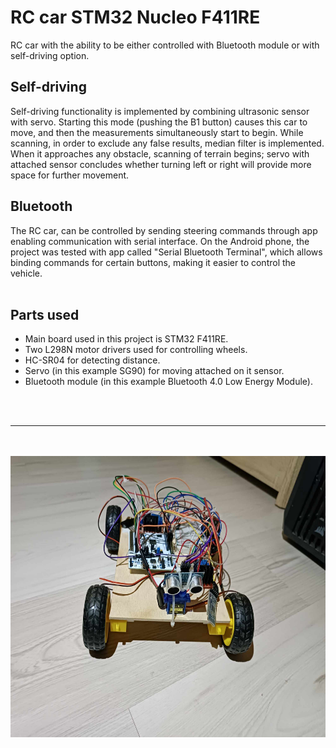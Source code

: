 <h1>RC car STM32 Nucleo F411RE</h1>
RC car with the ability to be either controlled with Bluetooth module or with self-driving option.

<h2>Self-driving</h2>
Self-driving functionality is implemented by combining ultrasonic sensor with servo. Starting this mode (pushing the B1 button) causes this car to move, and then the measurements simultaneously  start to begin.
While scanning, in order to exclude any false results, median filter is implemented. When it approaches any obstacle, scanning of terrain begins; servo with attached sensor concludes whether turning left or right will provide more space for further movement.
<h2>Bluetooth</h2>
The RC car, can be controlled by sending steering commands through app enabling communication with serial interface. On the Android phone, the project was tested with app called "Serial Bluetooth Terminal", which allows binding commands for certain buttons, making it easier to control the vehicle.
<br>
<br>
<h2>Parts used</h2>
<ul>
<li>Main board used in this project is STM32 F411RE.</li>
<li>Two L298N motor drivers used for controlling wheels.</li>
<li>HC-SR04 for detecting distance.</li>
<li>Servo (in this example SG90) for moving attached on it sensor.</li>
<li>Bluetooth module (in this example Bluetooth 4.0 Low Energy Module).</li>
</ul>
<br><br>
<hr>
<br><br>
<img src="rc-car.jpg" height="450px">
